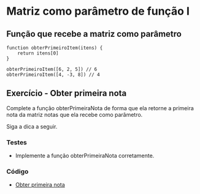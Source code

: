 # Matriz como parâmetro de função I

## Função que recebe a matriz como parâmetro

```
function obterPrimeiroItem(itens) {
    return itens[0]
}

obterPrimeiroItem([6, 2, 5]) // 6
obterPrimeiroItem([4, -3, 8]) // 4
```

## Exercício - Obter primeira nota

Complete a função obterPrimeiraNota de forma que ela retorne a primeira nota da matriz notas que ela recebe como parâmetro.

Siga a dica a seguir.

### Testes
- Implemente a função obterPrimeiraNota corretamente.

### Código

- [Obter primeira nota](./obterPrimeiraNota.js)